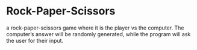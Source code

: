 # Rock-Paper-Scissors
a rock-paper-scissors game where it is the player vs the computer. The computer’s answer will be randomly generated, while the program will ask the user for their input.

